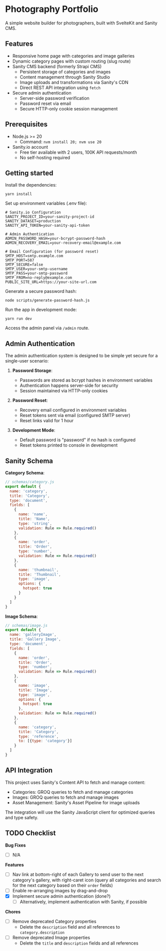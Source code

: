 # Photography Portfolio

A simple website builder for photographers, built with SvelteKit and Sanity CMS.

## Features

-   Responsive home page with categories and image galleries
-   Dynamic category pages with custom routing (slug route)
-   Sanity CMS backend (formerly Strapi CMS)
    -   Persistent storage of categories and images
    -   Content management through Sanity Studio
    -   Image uploads and transformations via Sanity's CDN
    -   Direct REST API integration using `fetch`
-   Secure admin authentication
    -   Server-side password verification
    -   Password reset via email
    -   Secure HTTP-only cookie session management

## Prerequisites

-   Node.js >= 20
    -   Command: `nvm install 20; nvm use 20`
-   Sanity.io account
    -   Free tier available with 2 users, 100K API requests/month
    -   No self-hosting required

## Getting started

Install the dependencies:

```
yarn install
```

Set up environment variables (.env file):

```
# Sanity.io Configuration
SANITY_PROJECT_ID=your-sanity-project-id
SANITY_DATASET=production
SANITY_API_TOKEN=your-sanity-api-token

# Admin Authentication
ADMIN_PASSWORD_HASH=your-bcrypt-password-hash
ADMIN_RECOVERY_EMAIL=your-recovery-email@example.com

# Email Configuration (for password reset)
SMTP_HOST=smtp.example.com
SMTP_PORT=587
SMTP_SECURE=false
SMTP_USER=your-smtp-username
SMTP_PASS=your-smtp-password
SMTP_FROM=no-reply@example.com
PUBLIC_SITE_URL=https://your-site-url.com
```

Generate a secure password hash:

```
node scripts/generate-password-hash.js
```

Run the app in development mode:

```
yarn run dev
```

Access the admin panel via `/admin` route.

## Admin Authentication

The admin authentication system is designed to be simple yet secure for a single-user scenario:

1. **Password Storage**: 
   - Passwords are stored as bcrypt hashes in environment variables
   - Authentication happens server-side for security
   - Session maintained via HTTP-only cookies

2. **Password Reset**:
   - Recovery email configured in environment variables
   - Reset tokens sent via email (configured SMTP server)
   - Reset links valid for 1 hour

3. **Development Mode**:
   - Default password is "password" if no hash is configured
   - Reset tokens printed to console in development

## Sanity Schema

**Category Schema**:
```javascript
// schemas/category.js
export default {
  name: 'category',
  title: 'Category',
  type: 'document',
  fields: [
    {
      name: 'name',
      title: 'Name',
      type: 'string',
      validation: Rule => Rule.required()
    },
    {
      name: 'order',
      title: 'Order',
      type: 'number',
      validation: Rule => Rule.required()
    },
    {
      name: 'thumbnail',
      title: 'Thumbnail',
      type: 'image',
      options: {
        hotspot: true
      }
    }
  ]
}
```

**Image Schema**:
```javascript
// schemas/image.js
export default {
  name: 'galleryImage',
  title: 'Gallery Image',
  type: 'document',
  fields: [
    {
      name: 'order',
      title: 'Order',
      type: 'number',
      validation: Rule => Rule.required()
    },
    {
      name: 'image',
      title: 'Image',
      type: 'image',
      options: {
        hotspot: true
      },
      validation: Rule => Rule.required()
    },
    {
      name: 'category',
      title: 'Category',
      type: 'reference',
      to: [{type: 'category'}]
    }
  ]
}
```

## API Integration

This project uses Sanity's Content API to fetch and manage content:

-   Categories: GROQ queries to fetch and manage categories
-   Images: GROQ queries to fetch and manage images
-   Asset Management: Sanity's Asset Pipeline for image uploads

The integration will use the Sanity JavaScript client for optimized queries and type safety.

## TODO Checklist

**Bug Fixes**
- [ ] N/A

**Features**
- [ ] Nav link at bottom-right of each Gallery to send user to the next category's gallery, with right-caret icon (query all categories and search for the next category based on their `order` fields)
- [ ] Enable re-arranging images by drag-and-drop
- [x] Implement secure admin authentication (done?)
  - [ ] Alternatively, implement authentication with Sanity, if possible

**Chores**
- [ ] Remove deprecated Category properties
    - Delete the `description` field and all references to `category.description`
- [ ] Remove deprecated Image properties
    - Delete the `title` and `description` fields and all references
